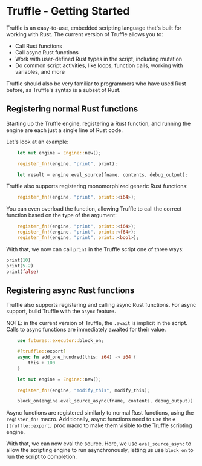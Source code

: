 # Truffle - Getting Started

Truffle is an easy-to-use, embedded scripting language that's built for working with Rust. The current version of Truffle allows you to:

- Call Rust functions
- Call async Rust functions
- Work with user-defined Rust types in the script, including mutation
- Do common script activities, like loops, function calls, working with variables, and more

Truffle should also be very familiar to programmers who have used Rust before, as Truffle's syntax is a subset of Rust.

## Registering normal Rust functions

Starting up the Truffle engine, registering a Rust function, and running the engine are each just a single line of Rust code.

Let's look at an example:

```rust
    let mut engine = Engine::new();

    register_fn!(engine, "print", print);

    let result = engine.eval_source(fname, contents, debug_output);
```

Truffle also supports registering monomorphized generic Rust functions:

```rust
    register_fn!(engine, "print", print::<i64>);
```

You can even overload the function, allowing Truffle to call the correct function based on the type of the argument:

```rust
    register_fn!(engine, "print", print::<i64>);
    register_fn!(engine, "print", print::<f64>);
    register_fn!(engine, "print", print::<bool>);
```

With that, we now can call `print` in the Truffle script one of three ways:

```rust
print(10)
print(5.2)
print(false)
```

## Registering async Rust functions

Truffle also supports registering and calling async Rust functions. For async support, build Truffle with the `async` feature.

NOTE: in the current version of Truffle, the `.await` is implicit in the script. Calls to async functions are immediately awaited for their value.

```rust
    use futures::executor::block_on;

    #[truffle::export]
    async fn add_one_hundred(this: i64) -> i64 {
        this + 100
    }

    let mut engine = Engine::new();

    register_fn!(engine, "modify_this", modify_this);

    block_on(engine.eval_source_async(fname, contents, debug_output))
```

Async functions are registered similarly to normal Rust functions, using the `register_fn!` macro. Additionally, async functions need to use the `#[truffle::export]` proc macro to make them visible to the Truffle scripting engine.

With that, we can now eval the source. Here, we use `eval_source_async` to allow the scripting engine to run asynchronously, letting us use `block_on` to run the script to completion.

